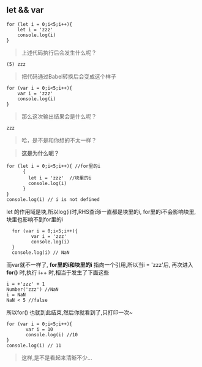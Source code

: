 ## let && var
 
    for (let i = 0;i<5;i++){
        let i = 'zzz'
        console.log(i)
    }
    
> 上述代码执行后会发生什么呢？

    (5) zzz    

> 把代码通过Babel转换后会变成这个样子 

    for (var i = 0;i<5;i++){
        var i = 'zzz'
        console.log(i)
    }
    
> 那么这次输出结果会是什么呢？
    
    zzz

> 哈，是不是和你想的不太一样？
    

> **这是为什么呢？**

    for (let i = 0;i<5;i++){ //for里的i
          {
            let i = 'zzz'  //块里的i
            console.log(i)
          }
    }
    console.log(i) // i is not defined    
let 的作用域是块,所以log(i)时,RHS查询i一直都是块里的i,
for里的i不会影响块里,块里也影响不到for里的i


      for (var i = 0;i<5;i++){
             var i = 'zzz'
             console.log(i)
      }
      console.log(i) // NaN
      
而var就不一样了,
 **for里的i和块里的i**
指向一个引用,所以当i = 'zzz'后,
再次进入 **for()** 时,执行 i++ 时,相当于发生了下面这些
    
    
    i = +'zzz' + 1
    Number('zzz') //NaN 
    i = NaN
    NaN < 5 //false
    
所以for() 也就到此结束,然后你就看到了,只打印一次~
    
    for (var i = 0;i<5;i++){
           var i = 10
           console.log(i) //10
    }
    console.log(i) // 11
    
> 这样,是不是看起来清晰不少...